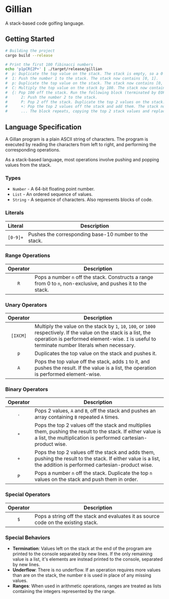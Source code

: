 # Gillian
A stack-based code golfing language.

## Getting Started
```bash
# Building the project
cargo build --release

# Print the first 100 fibinacci numbers
echo 'p1pCR{2P+' | ./target/release/gillian
#  p: Duplicate the top value on the stack. The stack is empty, so a 0 is pushed instead. The stack now contains [0].
#  1: Push the number 1 to the stack. The stack now contains [0, 1].
#  p: Duplicate the top value on the stack. The stack now contains [0, 1, 1].
#  C: Multiply the top value on the stack by 100. The stack now contains [0, 1, 100].
#  {: Pop 100 off the stack. Run the following block (terminated by EOF) 100 times.
#      2: Push the number 2 to the stack.
#      P: Pop 2 off the stack. Duplicate the top 2 values on the stack. The stack now contains [0, 1, 0, 1].
#      +: Pop the top 2 values off the stack and add them. The stack now contains [0, 1, 1].
#      ... The block repeats, copying the top 2 stack values and replacing them with their sum.
```

## Language Specification

A Gillan program is a plain ASCII string of characters. The program is executed by reading the
characters from left to right, and performing the corresponding operations.

As a stack-based language, most operations involve pushing and popping values from the stack.

### Types
 - `Number` - A 64-bit floating point number.
 - `List` - An ordered sequence of values.
 - `String` - A sequence of characters. Also represents blocks of code.

### Literals
| Literal  | Description |
|:--------:|-------------|
| `[0-9]+` | Pushes the corresponding base-10 number to the stack. |

### Range Operations
| Operator | Description |
|:--------:|-------------|
| `R`      | Pops a number `n` off the stack. Constructs a range from 0 to `n`, non-exclusive, and pushes it to the stack. |


### Unary Operators
| Operator | Description |
|:--------:|-------------|
| `[IXCM]` | Multiply the value on the stack by `1`, `10`, `100`, or `1000` respectively. If the value on the stack is a list, the operation is performed element-wise. `I` is useful to terminate number literals when necessary. |
| `p`      | Duplicates the top value on the stack and pushes it. |
| `A`      | Pops the top value off the stack, adds `1` to it, and pushes the result. If the value is a list, the operation is performed element-wise. |


### Binary Operators
| Operator | Description |
|:--------:|-------------|
| `.`      | Pops 2 values, `A` and `B`, off the stack and pushes an array containing `B` repeated `A` times. |
| `*`      | Pops the top 2 values off the stack and multiplies them, pushing the result to the stack. If either value is a list, the multiplication is performed cartesian-product wise. |
| `+`      | Pops the top 2 values off the stack and adds them, pushing the result to the stack. If either value is a list, the addition is performed cartesian-product wise. |
| `P`      | Pops a number `n` off the stack. Duplicate the top `n` values on the stack and push them in order. |

### Special Operators
| Operator | Description |
|:--------:|-------------|
| `$`      | Pops a string off the stack and evaluates it as source code on the existing stack. |

### Special Behaviors
 - **Termination**: Values left on the stack at the end of the program are printed to the console separated by new
   lines. If the only remaining value is a list, it's elements are instead printed to the console,
   separated by new lines.
 - **Underflow**: There is no underflow. If an operation requires more values than are on the stack, the number
   `0` is used in place of any missing values.
 - **Ranges**: When used in arithmetic operations, ranges are treated as lists containing the integers represented
   by the range.
